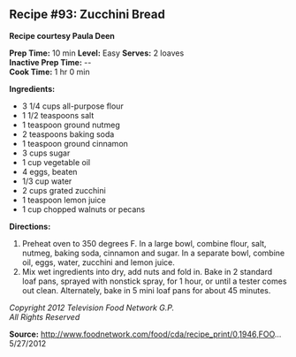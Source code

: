 ## Recipe #93: Zucchini Bread

**Recipe courtesy Paula Deen**

**Prep Time:** 10 min  **Level:** Easy  **Serves:** 2 loaves  
**Inactive Prep Time:** --  
**Cook Time:** 1 hr 0 min

**Ingredients:**
- 3 1/4 cups all-purpose flour
- 1 1/2 teaspoons salt
- 1 teaspoon ground nutmeg
- 2 teaspoons baking soda
- 1 teaspoon ground cinnamon
- 3 cups sugar
- 1 cup vegetable oil
- 4 eggs, beaten
- 1/3 cup water
- 2 cups grated zucchini
- 1 teaspoon lemon juice
- 1 cup chopped walnuts or pecans

**Directions:**
1. Preheat oven to 350 degrees F. In a large bowl, combine flour, salt, nutmeg, baking soda, cinnamon and sugar. In a separate bowl, combine oil, eggs, water, zucchini and lemon juice.
2. Mix wet ingredients into dry, add nuts and fold in. Bake in 2 standard loaf pans, sprayed with nonstick spray, for 1 hour, or until a tester comes out clean. Alternately, bake in 5 mini loaf pans for about 45 minutes.

*Copyright 2012 Television Food Network G.P.  
All Rights Reserved*

**Source:** http://www.foodnetwork.com/food/cda/recipe_print/0,1946,FOO... 5/27/2012